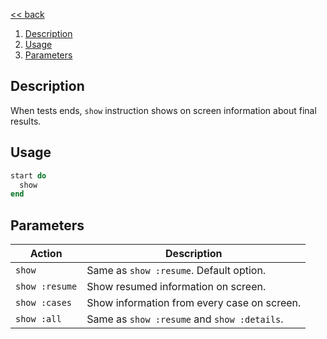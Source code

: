 [<< back](../../README.md)

1. [Description](#description)
2. [Usage](#usage)
3. [Parameters](#parameters)

## Description

When tests ends, `show` instruction shows on screen information about final results.

## Usage

```ruby
start do
  show
end
```

## Parameters

| Action         | Description                             |
| -------------- | --------------------------------------- |
| `show`         | Same as `show :resume`. Default option. |
| `show :resume` | Show resumed information on screen.     |
| `show :cases`  | Show information from every case on screen.|
| `show :all`    | Same as `show :resume` and `show :details`. |
